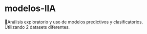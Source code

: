 # modelos-IIA
🦾Análisis exploratorio y uso de modelos predictivos y clasificatorios. Utilizando 2 datasets diferentes.
